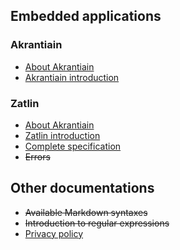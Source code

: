 <!-- title: Documents -->


## Embedded applications
### Akrantiain

- [About Akrantiain](/document/akrantiain/overview)
- [Akrantiain introduction](/document/akrantiain/introduction)

### Zatlin

- [About Akrantiain](/document/zatlin/overview)
- [Zatlin introduction](/document/zatlin/introduction)
- [Complete specification](/document/zatlin/syntax)
- ~~Errors~~

## Other documentations

- ~~Available Markdown syntaxes~~
- ~~Introduction to regular expressions~~
- [Privacy policy](/document/other/privacy)